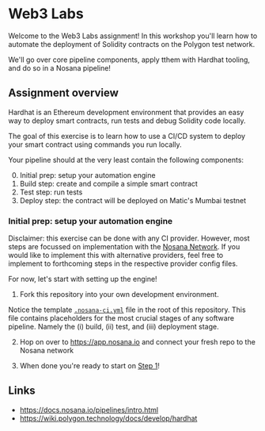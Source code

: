 # Web3 Labs

Welcome to the Web3 Labs assignment!
In this workshop you'll learn how to automate the deployment of Solidity contracts
on the Polygon test network.

We'll go over core pipeline components, apply tthem with Hardhat tooling,
and do so in a Nosana pipeline!

## Assignment overview

Hardhat is an Ethereum development environment that provides an easy way to deploy smart contracts,
run tests and debug Solidity code locally.

The goal of this exercise is to learn how to use a CI/CD system to deploy your smart contract using
commands you run locally.

Your pipeline should at the very least contain the following components:

0. Initial prep: setup your automation engine
1. Build step: create and compile a simple smart contract
2. Test step: run tests
3. Deploy step: the contract will be deployed on Matic's Mumbai testnet

### Initial prep: setup your automation engine

Disclaimer: this exercise can be done with any CI provider.
However, most steps are focussed on implementation with the [Nosana Network](https://nosana.io/).
If you would like to implement this with alternative providers,
feel free to implement to forthcoming steps in the respective provider config files.

For now, let's start with setting up the engine!

1. Fork this repository into your own development environment.

Notice the template [`.nosana-ci.yml`](../../.nosana-ci.yml) file in the root of this repository.
This file contains placeholders for the most crucial stages of any software pipeline.
Namely the (i) build, (ii) test, and (iii) deployment stage.

2. Hop on over to https://app.nosana.io and connect your fresh repo to the Nosana network

3. When done you're ready to start on [Step 1](./Step-1.md)!

## Links

- https://docs.nosana.io/pipelines/intro.html
- https://wiki.polygon.technology/docs/develop/hardhat
